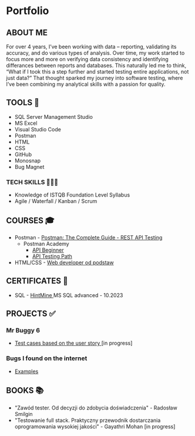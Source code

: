 # Portfolio

## ABOUT ME

For over 4 years, I’ve been working with data – reporting, validating its accuracy, and do various types of analysis. Over time, my work started to focus more and more on verifying data consistency and identifying differances between reports and databases. This naturally led me to think, “What if I took this a step further and started testing entire applications, not just data?” That thought sparked my journey into software testing, where I’ve been combining my analytical skills with a passion for quality.

## TOOLS 🔧

- SQL Server Management Studio
- MS Excel
- Visual Studio Code
- Postman
- HTML
- CSS
- GitHub
- Monosnap
- Bug Magnet

### TECH SKILLS 👩🏻‍💻

- Knowledge of ISTQB Foundation Level Syllabus
- Agile / Waterfall / Kanban / Scrum

## COURSES 🎓

- Postman - <a href="https://www.udemy.com/course/postman-the-complete-guide/?couponCode=KEEPLEARNING"> Postman: The Complete Guide - REST API Testing</a>
  - Postman Academy
    - <a href="https://academy.postman.com/path/api-beginner"> API Beginner </a>
    - <a href="https://academy.postman.com/path/api-testing-path"> API Testing Path </a>
- HTML/CSS - <a href="https://www.udemy.com/course/kurs-web-developer-od-podstaw-w-15-dni/"> Web developer od podstaw </a>

## CERTIFICATES 📜

- SQL - <a href = "https://www.hintmine.com/" > HintMine </a> MS SQL advanced - 10.2023

## PROJECTS ✅

### Mr Buggy 6

- <a href="https://docs.google.com/spreadsheets/d/1HNxHcSAlde2WbeBaQploqZ6pKmNt4RCOiCUOzrxsPDU/edit?gid=0#gid=0" target="_blank"> Test cases based on the user story </a> [in progress]

### Bugs I found on the internet

- <a href = "https://drive.google.com/drive/folders/1KnQNTiVGsKkQOZY__CCdoskO3AHTyZdj?usp=drive_link"> Examples </a>

## BOOKS 📚

- "Zawód tester. Od decyzji do zdobycia doświadczenia" - Radosław Smilgin
- "Testowanie full stack. Praktyczny przewodnik dostarczania oprogramowania wysokiej jakości" - Gayathri Mohan [in progress]
